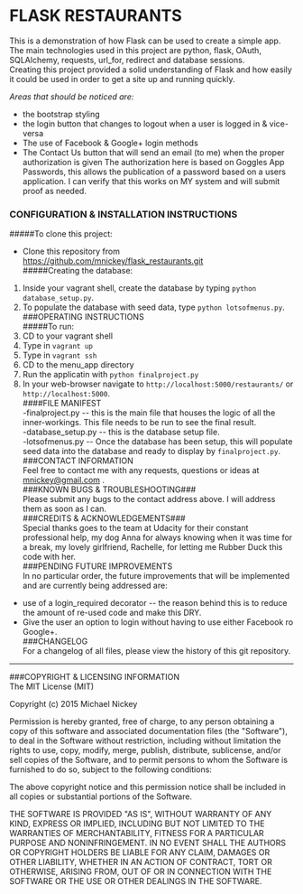 # FLASK RESTAURANTS
This is a demonstration of how Flask can be used to create a simple app.  
The main technologies used in this project are python, flask, OAuth, SQLAlchemy, requests, url_for, redirect and database sessions.  
Creating this project provided a solid understanding of Flask and how easily it could be used in order to get a site up and running quickly.

_Areas that should be noticed are:_  
* the bootstrap styling
* the login button that changes to logout when a user is logged in & vice-versa
* The use of Facebook & Google+ login methods
* The Contact Us button that will send an email (to me) when the proper authorization is given
The authorization here is based on Goggles App Passwords, this allows the publication of a password based on a users application. I can verify that this works on MY system and will submit proof as needed.  
### CONFIGURATION & INSTALLATION INSTRUCTIONS  
#####To clone this project:  
* Clone this repository from https://github.com/mnickey/flask_restaurants.git  
#####Creating the database:  
1. Inside your vagrant shell, create the database by typing `python database_setup.py`.  
2. To populate the database with seed data, type `python lotsofmenus.py`.  
###OPERATING INSTRUCTIONS  
#####To run:  
1. CD to your vagrant shell  
2. Type in `vagrant up`  
3. Type in `vagrant ssh`  
4. CD to the menu_app directory  
5. Run the applicatin with `python finalproject.py`  
6. In your web-browser navigate to `http://localhost:5000/restaurants/` or `http://localhost:5000`.  
####FILE MANIFEST  
-finalproject.py -- this is the main file that houses the logic of all the inner-workings. This file needs to be run to see the final result.  
-database_setup.py -- this is the database setup file.   
-lotsofmenus.py -- Once the database has been setup, this will populate seed data into the database and ready to display by `finalproject.py`.  
###CONTACT INFORMATION  
Feel free to contact me with any requests, questions or ideas at [mnickey@gmail.com](mailto:mnickey@gmail.com) .  
###KNOWN BUGS & TROUBLESHOOTING###  
Please submit any bugs to the contact address above. I will address them as soon as I can.  
###CREDITS & ACKNOWLEDGEMENTS###    
Special thanks goes to the team at Udacity for their constant professional help, my dog Anna for always knowing when it was time for a break, my lovely girlfriend, Rachelle, for letting me Rubber Duck this code with her.   
###PENDING FUTURE IMPROVEMENTS  
In no particular order, the future improvements that will be implemented and are currently being addressed are:  
- use of a login_required decorator -- the reason behind this is to reduce the amount of re-used code and make this DRY.  
- Give the user an option to login without having to use either Facebook ro Google+.  
###CHANGELOG  
For a changelog of all files, please view the history of this git repository.  

---  

###COPYRIGHT & LICENSING INFORMATION  
The MIT License (MIT)

Copyright (c) 2015 Michael Nickey

Permission is hereby granted, free of charge, to any person obtaining a copy
of this software and associated documentation files (the "Software"), to deal
in the Software without restriction, including without limitation the rights
to use, copy, modify, merge, publish, distribute, sublicense, and/or sell
copies of the Software, and to permit persons to whom the Software is
furnished to do so, subject to the following conditions:

The above copyright notice and this permission notice shall be included in all
copies or substantial portions of the Software.

THE SOFTWARE IS PROVIDED "AS IS", WITHOUT WARRANTY OF ANY KIND, EXPRESS OR
IMPLIED, INCLUDING BUT NOT LIMITED TO THE WARRANTIES OF MERCHANTABILITY,
FITNESS FOR A PARTICULAR PURPOSE AND NONINFRINGEMENT. IN NO EVENT SHALL THE
AUTHORS OR COPYRIGHT HOLDERS BE LIABLE FOR ANY CLAIM, DAMAGES OR OTHER
LIABILITY, WHETHER IN AN ACTION OF CONTRACT, TORT OR OTHERWISE, ARISING FROM,
OUT OF OR IN CONNECTION WITH THE SOFTWARE OR THE USE OR OTHER DEALINGS IN THE
SOFTWARE.